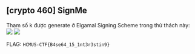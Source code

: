 ## [crypto 460] SignMe

Tham số k được generate ở Elgamal Signing Scheme trong thử thách này: 
<img src="https://render.githubusercontent.com/render/math?math={k = \sum_{n=1} ^{\infty} a_i b_i}#gh-light-mode-only">
<img src="https://render.githubusercontent.com/render/math?math={\color{white}k = \sum_{n=1} ^{\infty} a_i b_i}#gh-dark-mode-only">

FLAG: `HCMUS-CTF{B4se64_15_1nt3r3stin9}`
